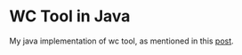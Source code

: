 # WC Tool in Java
My java implementation of wc tool, as mentioned in this [post](https://codingchallenges.fyi/challenges/challenge-wc/).